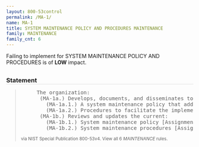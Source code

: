 ```yaml
---
layout: 800-53control
permalink: /MA-1/
name: MA-1
title: SYSTEM MAINTENANCE POLICY AND PROCEDURES MAINTENANCE
family: MAINTENANCE
family_cnt: 6
---
```

<p class="text-info">Failing to implement for SYSTEM MAINTENANCE POLICY AND PROCEDURES is of <b>LOW</b> impact.</p>

<h3 style="border-bottom:1px solid #ddd;margin:30px 0 8px 0;">Statement</h3>
<blockquote>
<pre>     The organization: 
      (MA-1a.) Develops, documents, and disseminates to [Assignment: organization-defined personnel or roles]: 
        (MA-1a.1.) A system maintenance policy that addresses purpose, scope, roles, responsibilities, management commitment, coordination among organizational entities, and compliance; and 
        (MA-1a.2.) Procedures to facilitate the implementation of the system maintenance policy and associated system maintenance controls; and 
      (MA-1b.) Reviews and updates the current: 
        (MA-1b.1.) System maintenance policy [Assignment: organization-defined frequency]; and 
        (MA-1b.2.) System maintenance procedures [Assignment: organization-defined frequency]. 
</pre>
<p><small>via NIST Special Publication 800-53v4. View all 6 <i>MAINTENANCE</i> rules. <a href="/cce/ssg/group/$Group_id"><span class="glyphicon glyphicon-link"></span></a> </small></p>
</blockquote>

